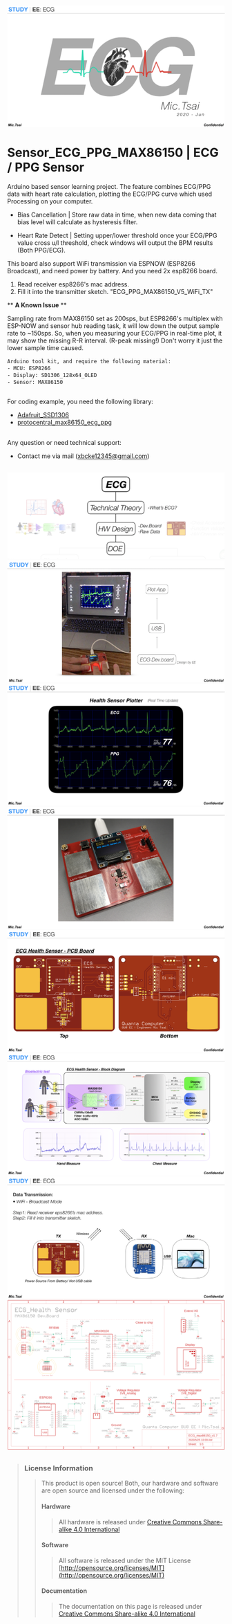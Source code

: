 ![*Sensor_MAX86150*](https://github.com/Mic-Tsai/Health_Sensor_ecg_ppg_max86150/blob/master/res/Health_Sensor_ECG_PPG_MAX86150-1.png)
# Sensor_ECG_PPG_MAX86150 | ECG / PPG Sensor

Arduino based sensor learning project. The feature combines ECG/PPG data with heart rate calculation, plotting the ECG/PPG curve which used Processing on your computer.

 - Bias Cancellation | Store raw data in time, when new data coming that bias level will calculate as hysteresis filter.

 - Heart Rate Detect | Setting upper/lower threshold once your ECG/PPG value cross u/l threshold, check windows will output the BPM results (Both PPG/ECG).


This board also support WiFi transmission via ESPNOW (ESP8266 Broadcast), and need power by battery. And you need 2x esp8266 board.

1) Read receiver esp8266's mac address.
2) Fill it into the transmitter sketch. "ECG_PPG_MAX86150_V5_WiFi_TX"


** **A Known Issue** **

Sampling rate from MAX86150 set as 200sps, but ESP8266's multiplex with ESP-NOW and sensor hub reading task, it will low down the output sample rate to ~150sps. So, when you measuring your ECG/PPG in real-time plot, it may show the missing R-R interval. (R-peak missing!) Don't worry it just the lower sample time caused.


```
Arduino tool kit, and require the following material:
- MCU: ESP8266 
- Display: SD1306_128x64_OLED
- Sensor: MAX86150
```
##

For coding example, you need the following library:

* [Adafruit_SSD1306](https://github.com/adafruit/Adafruit_SSD1306)
* [protocentral_max86150_ecg_ppg](https://github.com/Protocentral/protocentral_max86150_ecg_ppg)

## 

Any question or need technical support:

* Contact me via mail (xbcke12345@gmail.com)

## 
![*Sensor_MAX86150*](https://github.com/Mic-Tsai/Health_Sensor_ecg_ppg_max86150/blob/master/res/Health_Sensor_ECG_PPG_MAX86150-2.png)
![*Sensor_MAX86150*](https://github.com/Mic-Tsai/Health_Sensor_ecg_ppg_max86150/blob/master/res/Health_Sensor_ECG_PPG_MAX86150-3.png)
![*Sensor_MAX86150*](https://github.com/Mic-Tsai/Health_Sensor_ecg_ppg_max86150/blob/master/res/Health_Sensor_ECG_PPG_MAX86150-4.png)
![*Sensor_MAX86150*](https://github.com/Mic-Tsai/Health_Sensor_ecg_ppg_max86150/blob/master/res/Health_Sensor_ECG_PPG_MAX86150-5.png)
![*Sensor_MAX86150*](https://github.com/Mic-Tsai/Health_Sensor_ecg_ppg_max86150/blob/master/res/Health_Sensor_ECG_PPG_MAX86150-6.png)
![*Sensor_MAX86150*](https://github.com/Mic-Tsai/Health_Sensor_ecg_ppg_max86150/blob/master/res/Health_Sensor_ECG_PPG_MAX86150-7.png)
![*Sensor_MAX86150*](https://github.com/Mic-Tsai/Health_Sensor_ecg_ppg_max86150/blob/master/res/Health_Sensor_ECG_PPG_MAX86150-8.png)
![*Sensor_MAX86150*](https://github.com/Mic-Tsai/Health_Sensor_ecg_ppg_max86150/blob/master/res/Health_Sensor_ECG_PPG_MAX86150-9.png)
## 


>### License Information
>>This product is open source! Both, our hardware and software are open source and licensed under the following:
>>#### Hardware
>>>All hardware is released under [Creative Commons Share-alike 4.0 International](http://creativecommons.org/licenses/by-sa/4.0/)
>>#### Software 
>>>All software is released under the MIT License [http://opensource.org/licenses/MIT](http://opensource.org/licenses/MIT)
>>#### Documentation
>>>The documentation on this page is released under [Creative Commons Share-alike 4.0 International](http://creativecommons.org/licenses/by-sa/4.0/)
